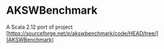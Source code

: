# AKSWBenchmark
A Scala 2.12 port of project [https://sourceforge.net/p/akswbenchmark/code/HEAD/tree/](AKSWBenchmark)
